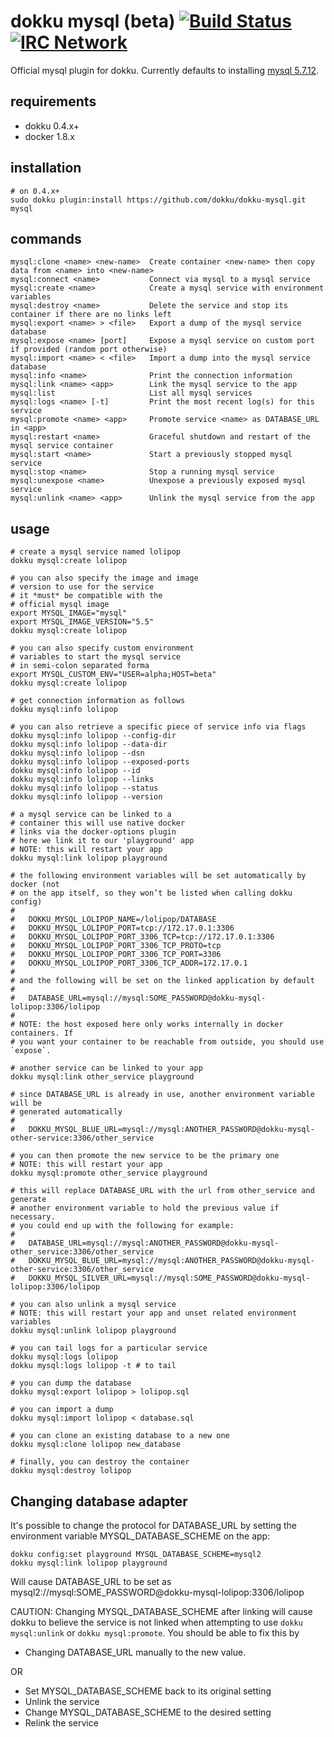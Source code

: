 # dokku mysql (beta) [![Build Status](https://img.shields.io/travis/dokku/dokku-mysql.svg?branch=master "Build Status")](https://travis-ci.org/dokku/dokku-mysql) [![IRC Network](https://img.shields.io/badge/irc-freenode-blue.svg "IRC Freenode")](https://webchat.freenode.net/?channels=dokku)

Official mysql plugin for dokku. Currently defaults to installing [mysql 5.7.12](https://hub.docker.com/_/mysql/).

## requirements

- dokku 0.4.x+
- docker 1.8.x

## installation

```shell
# on 0.4.x+
sudo dokku plugin:install https://github.com/dokku/dokku-mysql.git mysql
```

## commands

```
mysql:clone <name> <new-name>  Create container <new-name> then copy data from <name> into <new-name>
mysql:connect <name>           Connect via mysql to a mysql service
mysql:create <name>            Create a mysql service with environment variables
mysql:destroy <name>           Delete the service and stop its container if there are no links left
mysql:export <name> > <file>   Export a dump of the mysql service database
mysql:expose <name> [port]     Expose a mysql service on custom port if provided (random port otherwise)
mysql:import <name> < <file>   Import a dump into the mysql service database
mysql:info <name>              Print the connection information
mysql:link <name> <app>        Link the mysql service to the app
mysql:list                     List all mysql services
mysql:logs <name> [-t]         Print the most recent log(s) for this service
mysql:promote <name> <app>     Promote service <name> as DATABASE_URL in <app>
mysql:restart <name>           Graceful shutdown and restart of the mysql service container
mysql:start <name>             Start a previously stopped mysql service
mysql:stop <name>              Stop a running mysql service
mysql:unexpose <name>          Unexpose a previously exposed mysql service
mysql:unlink <name> <app>      Unlink the mysql service from the app
```

## usage

```shell
# create a mysql service named lolipop
dokku mysql:create lolipop

# you can also specify the image and image
# version to use for the service
# it *must* be compatible with the
# official mysql image
export MYSQL_IMAGE="mysql"
export MYSQL_IMAGE_VERSION="5.5"
dokku mysql:create lolipop

# you can also specify custom environment
# variables to start the mysql service
# in semi-colon separated forma
export MYSQL_CUSTOM_ENV="USER=alpha;HOST=beta"
dokku mysql:create lolipop

# get connection information as follows
dokku mysql:info lolipop

# you can also retrieve a specific piece of service info via flags
dokku mysql:info lolipop --config-dir
dokku mysql:info lolipop --data-dir
dokku mysql:info lolipop --dsn
dokku mysql:info lolipop --exposed-ports
dokku mysql:info lolipop --id
dokku mysql:info lolipop --links
dokku mysql:info lolipop --status
dokku mysql:info lolipop --version

# a mysql service can be linked to a
# container this will use native docker
# links via the docker-options plugin
# here we link it to our 'playground' app
# NOTE: this will restart your app
dokku mysql:link lolipop playground

# the following environment variables will be set automatically by docker (not
# on the app itself, so they won’t be listed when calling dokku config)
#
#   DOKKU_MYSQL_LOLIPOP_NAME=/lolipop/DATABASE
#   DOKKU_MYSQL_LOLIPOP_PORT=tcp://172.17.0.1:3306
#   DOKKU_MYSQL_LOLIPOP_PORT_3306_TCP=tcp://172.17.0.1:3306
#   DOKKU_MYSQL_LOLIPOP_PORT_3306_TCP_PROTO=tcp
#   DOKKU_MYSQL_LOLIPOP_PORT_3306_TCP_PORT=3306
#   DOKKU_MYSQL_LOLIPOP_PORT_3306_TCP_ADDR=172.17.0.1
#
# and the following will be set on the linked application by default
#
#   DATABASE_URL=mysql://mysql:SOME_PASSWORD@dokku-mysql-lolipop:3306/lolipop
#
# NOTE: the host exposed here only works internally in docker containers. If
# you want your container to be reachable from outside, you should use `expose`.

# another service can be linked to your app
dokku mysql:link other_service playground

# since DATABASE_URL is already in use, another environment variable will be
# generated automatically
#
#   DOKKU_MYSQL_BLUE_URL=mysql://mysql:ANOTHER_PASSWORD@dokku-mysql-other-service:3306/other_service

# you can then promote the new service to be the primary one
# NOTE: this will restart your app
dokku mysql:promote other_service playground

# this will replace DATABASE_URL with the url from other_service and generate
# another environment variable to hold the previous value if necessary.
# you could end up with the following for example:
#
#   DATABASE_URL=mysql://mysql:ANOTHER_PASSWORD@dokku-mysql-other_service:3306/other_service
#   DOKKU_MYSQL_BLUE_URL=mysql://mysql:ANOTHER_PASSWORD@dokku-mysql-other-service:3306/other_service
#   DOKKU_MYSQL_SILVER_URL=mysql://mysql:SOME_PASSWORD@dokku-mysql-lolipop:3306/lolipop

# you can also unlink a mysql service
# NOTE: this will restart your app and unset related environment variables
dokku mysql:unlink lolipop playground

# you can tail logs for a particular service
dokku mysql:logs lolipop
dokku mysql:logs lolipop -t # to tail

# you can dump the database
dokku mysql:export lolipop > lolipop.sql

# you can import a dump
dokku mysql:import lolipop < database.sql

# you can clone an existing database to a new one
dokku mysql:clone lolipop new_database

# finally, you can destroy the container
dokku mysql:destroy lolipop
```

## Changing database adapter

It's possible to change the protocol for DATABASE_URL by setting
the environment variable MYSQL_DATABASE_SCHEME on the app:

```
dokku config:set playground MYSQL_DATABASE_SCHEME=mysql2
dokku mysql:link lolipop playground
```

Will cause DATABASE_URL to be set as
mysql2://mysql:SOME_PASSWORD@dokku-mysql-lolipop:3306/lolipop

CAUTION: Changing MYSQL_DATABASE_SCHEME after linking will cause dokku to
believe the service is not linked when attempting to use `dokku mysql:unlink`
or `dokku mysql:promote`.
You should be able to fix this by

- Changing DATABASE_URL manually to the new value.

OR

- Set MYSQL_DATABASE_SCHEME back to its original setting
- Unlink the service
- Change MYSQL_DATABASE_SCHEME to the desired setting
- Relink the service
